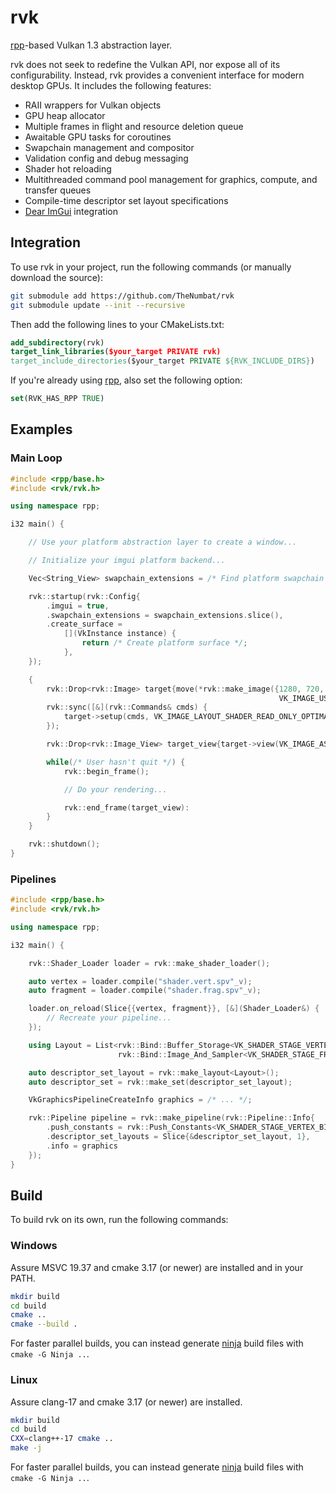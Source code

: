 # rvk

[rpp](https://github.com/TheNumbat/rpp)-based Vulkan 1.3 abstraction layer.

rvk does not seek to redefine the Vulkan API, nor expose all of its configurability.
Instead, rvk provides a convenient interface for modern desktop GPUs.
It includes the following features:

- RAII wrappers for Vulkan objects
- GPU heap allocator
- Multiple frames in flight and resource deletion queue
- Awaitable GPU tasks for coroutines
- Swapchain management and compositor
- Validation config and debug messaging
- Shader hot reloading
- Multithreaded command pool management for graphics, compute, and transfer queues
- Compile-time descriptor set layout specifications
- [Dear ImGui](https://github.com/ocornut/imgui) integration

## Integration

To use rvk in your project, run the following commands (or manually download the source):

```bash
git submodule add https://github.com/TheNumbat/rvk
git submodule update --init --recursive
```

Then add the following lines to your CMakeLists.txt:

```cmake
add_subdirectory(rvk)
target_link_libraries($your_target PRIVATE rvk)
target_include_directories($your_target PRIVATE ${RVK_INCLUDE_DIRS})
```

If you're already using [rpp](https://github.com/TheNumbat/rpp), also set the following option:

```cmake
set(RVK_HAS_RPP TRUE)
```

## Examples

### Main Loop

```c++
#include <rpp/base.h>
#include <rvk/rvk.h>

using namespace rpp;

i32 main() {

    // Use your platform abstraction layer to create a window...

    // Initialize your imgui platform backend...

    Vec<String_View> swapchain_extensions = /* Find platform swapchain extensions */;

    rvk::startup(rvk::Config{
        .imgui = true,
        .swapchain_extensions = swapchain_extensions.slice(),
        .create_surface =
            [](VkInstance instance) {
                return /* Create platform surface */;
            },
    });

    {
        rvk::Drop<rvk::Image> target{move(*rvk::make_image({1280, 720, 1}, VK_FORMAT_R8G8B8A8_UNORM,
                                                            VK_IMAGE_USAGE_SAMPLED_BIT))};
        rvk::sync([&](rvk::Commands& cmds) {
            target->setup(cmds, VK_IMAGE_LAYOUT_SHADER_READ_ONLY_OPTIMAL);
        });

        rvk::Drop<rvk::Image_View> target_view{target->view(VK_IMAGE_ASPECT_COLOR_BIT)};

        while(/* User hasn't quit */) {
            rvk::begin_frame();

            // Do your rendering...

            rvk::end_frame(target_view):
        }
    }

    rvk::shutdown();
}
```

### Pipelines

```c++
#include <rpp/base.h>
#include <rvk/rvk.h>

using namespace rpp;

i32 main() {

    rvk::Shader_Loader loader = rvk::make_shader_loader();

    auto vertex = loader.compile("shader.vert.spv"_v);
    auto fragment = loader.compile("shader.frag.spv"_v);

    loader.on_reload(Slice{{vertex, fragment}}, [&](Shader_Loader&) {
        // Recreate your pipeline...
    });

    using Layout = List<rvk::Bind::Buffer_Storage<VK_SHADER_STAGE_VERTEX_BIT>,
                        rvk::Bind::Image_And_Sampler<VK_SHADER_STAGE_FRAGMENT_BIT>>;

    auto descriptor_set_layout = rvk::make_layout<Layout>();
    auto descriptor_set = rvk::make_set(descriptor_set_layout);

    VkGraphicsPipelineCreateInfo graphics = /* ... */;

    rvk::Pipeline pipeline = rvk::make_pipeline(rvk::Pipeline::Info{
        .push_constants = rvk::Push_Constants<VK_SHADER_STAGE_VERTEX_BIT, u64>{},
        .descriptor_set_layouts = Slice{&descriptor_set_layout, 1},
        .info = graphics
    });
}
```

## Build

To build rvk on its own, run the following commands:

### Windows

Assure MSVC 19.37 and cmake 3.17 (or newer) are installed and in your PATH.

```bash
mkdir build
cd build
cmake ..
cmake --build .
```

For faster parallel builds, you can instead generate [ninja](https://ninja-build.org/) build files with `cmake -G Ninja ..`.

### Linux

Assure clang-17 and cmake 3.17 (or newer) are installed.

```bash
mkdir build
cd build
CXX=clang++-17 cmake ..
make -j
```

For faster parallel builds, you can instead generate [ninja](https://ninja-build.org/) build files with `cmake -G Ninja ..`.
